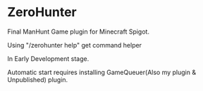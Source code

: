# ZeroHunter
Final ManHunt Game plugin for Minecraft Spigot.

Using "/zerohunter help" get command helper

In Early Development stage.

Automatic start requires installing GameQueuer(Also my plugin & Unpublished) plugin.
